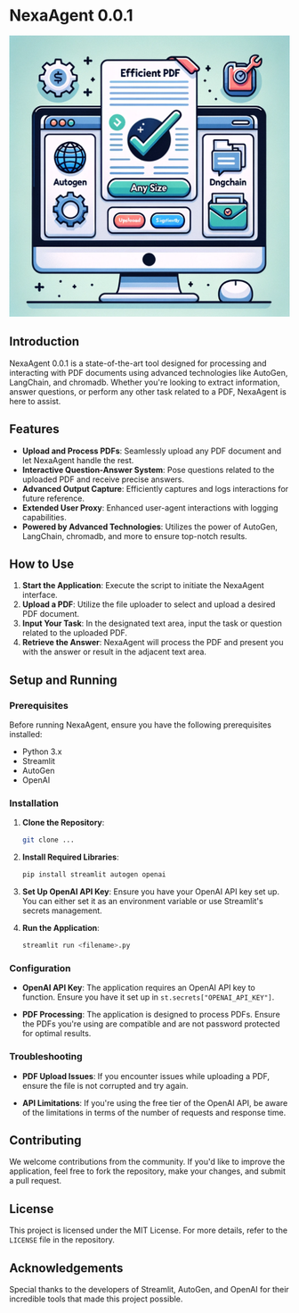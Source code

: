 
# NexaAgent 0.0.1

![NexaAgent Preview](1.png)

## Introduction

NexaAgent 0.0.1 is a state-of-the-art tool designed for processing and interacting with PDF documents using advanced technologies like AutoGen, LangChain, and chromadb. Whether you're looking to extract information, answer questions, or perform any other task related to a PDF, NexaAgent is here to assist.

## Features

- **Upload and Process PDFs**: Seamlessly upload any PDF document and let NexaAgent handle the rest.
- **Interactive Question-Answer System**: Pose questions related to the uploaded PDF and receive precise answers.
- **Advanced Output Capture**: Efficiently captures and logs interactions for future reference.
- **Extended User Proxy**: Enhanced user-agent interactions with logging capabilities.
- **Powered by Advanced Technologies**: Utilizes the power of AutoGen, LangChain, chromadb, and more to ensure top-notch results.

## How to Use

1. **Start the Application**: Execute the script to initiate the NexaAgent interface.
2. **Upload a PDF**: Utilize the file uploader to select and upload a desired PDF document.
3. **Input Your Task**: In the designated text area, input the task or question related to the uploaded PDF.
4. **Retrieve the Answer**: NexaAgent will process the PDF and present you with the answer or result in the adjacent text area.

## Setup and Running

### Prerequisites

Before running NexaAgent, ensure you have the following prerequisites installed:

- Python 3.x
- Streamlit
- AutoGen
- OpenAI

### Installation

1. **Clone the Repository**:
   ```bash
   git clone ...
   ```

2. **Install Required Libraries**:
   ```bash
   pip install streamlit autogen openai
   ```

3. **Set Up OpenAI API Key**:
   Ensure you have your OpenAI API key set up. You can either set it as an environment variable or use Streamlit's secrets management.

4. **Run the Application**:
   ```bash
   streamlit run <filename>.py
   ```

### Configuration

- **OpenAI API Key**: The application requires an OpenAI API key to function. Ensure you have it set up in `st.secrets["OPENAI_API_KEY"]`.

- **PDF Processing**: The application is designed to process PDFs. Ensure the PDFs you're using are compatible and are not password protected for optimal results.

### Troubleshooting

- **PDF Upload Issues**: If you encounter issues while uploading a PDF, ensure the file is not corrupted and try again.
  
- **API Limitations**: If you're using the free tier of the OpenAI API, be aware of the limitations in terms of the number of requests and response time.

## Contributing

We welcome contributions from the community. If you'd like to improve the application, feel free to fork the repository, make your changes, and submit a pull request.

## License

This project is licensed under the MIT License. For more details, refer to the `LICENSE` file in the repository.

## Acknowledgements

Special thanks to the developers of Streamlit, AutoGen, and OpenAI for their incredible tools that made this project possible.
